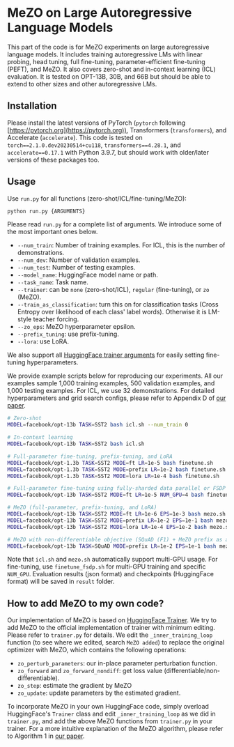 # MeZO on Large Autoregressive Language Models

This part of the code is for MeZO experiments on large autoregressive language models. It includes training autoregressive LMs with linear probing, head tuning, full fine-tuning, parameter-efficient fine-tuning (PEFT), and MeZO. It also covers zero-shot and in-context learning (ICL) evaluation. It is tested on OPT-13B, 30B, and 66B but should be able to extend to other sizes and other autoregressive LMs.


## Installation

Please install the latest versions of PyTorch (`pytorch` following [https://pytorch.org](https://pytorch.org)), Transformers (`transformers`), and Accelerate (`accelerate`). This code is tested on `torch==2.1.0.dev20230514+cu118`, `transformers==4.28.1`, and `accelerate==0.17.1` with Python 3.9.7, but should work with older/later versions of these packages too.

## Usage

Use `run.py` for all functions (zero-shot/ICL/fine-tuning/MeZO):
```bash
python run.py {ARGUMENTS}
```

Please read `run.py` for a complete list of arguments. We introduce some of the most important ones below. 
* `--num_train`: Number of training examples. For ICL, this is the number of demonstrations.
* `--num_dev`: Number of validation examples.
* `--num_test`: Number of testing examples.
* `--model_name`: HuggingFace model name or path.
* `--task_name`: Task name.
* `--trainer`: can be `none` (zero-shot/ICL), `regular` (fine-tuning), or `zo` (MeZO).
* `--train_as_classification`: turn this on for classification tasks (Cross Entropy over likelihood of each class' label words). Otherwise it is LM-style teacher forcing.
* `--zo_eps`: MeZO hyperparameter epsilon.
* `--prefix_tuning`: use prefix-tuning. 
* `--lora`: use LoRA.

We also support all [HuggingFace trainer arguments](https://github.com/huggingface/transformers/blob/main/src/transformers/training_args.py) for easily setting fine-tuning hyperparameters.

We provide example scripts below for reproducing our experiments. All our examples sample 1,000 training examples, 500 validation examples, and 1,000 testing examples. For ICL, we use 32 demonstrations. For detailed hyperparameters and grid search configs, please refer to Appendix D of [our paper](https://arxiv.org/pdf/2305.17333.pdf).
```bash
# Zero-shot
MODEL=facebook/opt-13b TASK=SST2 bash icl.sh --num_train 0

# In-context learning
MODEL=facebook/opt-13b TASK=SST2 bash icl.sh 

# Full-parameter fine-tuning, prefix-tuning, and LoRA
MODEL=facebook/opt-1.3b TASK=SST2 MODE=ft LR=1e-5 bash finetune.sh
MODEL=facebook/opt-1.3b TASK=SST2 MODE=prefix LR=1e-2 bash finetune.sh
MODEL=facebook/opt-1.3b TASK=SST2 MODE=lora LR=1e-4 bash finetune.sh

# Full-parameter fine-tuning using fully-sharded data parallel or FSDP (multi-GPU)
MODEL=facebook/opt-13b TASK=SST2 MODE=ft LR=1e-5 NUM_GPU=4 bash finetune_fsdp.sh

# MeZO (full-parameter, prefix-tuning, and LoRA)
MODEL=facebook/opt-13b TASK=SST2 MODE=ft LR=1e-6 EPS=1e-3 bash mezo.sh
MODEL=facebook/opt-13b TASK=SST2 MODE=prefix LR=1e-2 EPS=1e-1 bash mezo.sh
MODEL=facebook/opt-13b TASK=SST2 MODE=lora LR=1e-4 EPS=1e-2 bash mezo.sh

# MeZO with non-differentiable objective (SQuAD (F1) + MeZO prefix as an example)
MODEL=facebook/opt-13b TASK=SQuAD MODE=prefix LR=1e-2 EPS=1e-1 bash mezo.sh --non_diff --evaluation_strategy no --save_strategy no --save_model
```

Note that `icl.sh` and `mezo.sh` automatically support multi-GPU usage. For fine-tuning, use `finetune_fsdp.sh` for multi-GPU training and specific `NUM_GPU`. Evaluation results (json format) and checkpoints (HuggingFace format) will be saved in `result` folder.

## How to add MeZO to my own code?

Our implementation of MeZO is based on [HuggingFace Trainer](https://github.com/huggingface/transformers/blob/main/src/transformers/trainer.py). We try to add MeZO to the official implementation of trainer with minimum editing. Please refer to `trainer.py` for details. We edit the `_inner_training_loop` function (to see where we edited, search `MeZO added`) to replace the original optimizer with MeZO, which contains the following operations: 

* `zo_perturb_parameters`: our in-place parameter perturbation function.
* `zo_forward` and `zo_forward_nondiff`: get loss value (differentiable/non-differentiable).
* `zo_step`: estimate the gradient by MeZO
* `zo_update`: update parameters by the estimated gradient.

To incorporate MeZO in your own HuggingFace code, simply overload HuggingFace's `Trainer` class and edit `_inner_training_loop` as we did in `trainer.py`, and add the above MeZO functions from `trainer.py` in your trainer. For a more intuitive explanation of the MeZO algorithm, please refer to Algorithm 1 in [our paper](https://arxiv.org/pdf/2305.17333.pdf). 